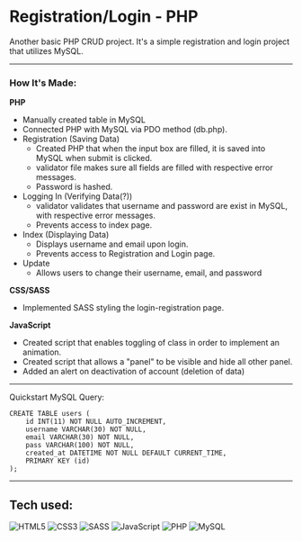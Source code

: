 # Registration/Login - PHP

Another basic PHP CRUD project. It's a simple registration and login project that utilizes MySQL.

<hr>

### How It's Made:

**PHP**

- Manually created table in MySQL
- Connected PHP with MySQL via PDO method (db.php).
- Registration (Saving Data)
  - Created PHP that when the input box are filled, it is saved into MySQL when submit is clicked.
  - validator file makes sure all fields are filled with respective error messages.
  - Password is hashed.
- Logging In (Verifying Data(?))
  - validator validates that username and password are exist in MySQL, with respective error messages.
  - Prevents access to index page.
- Index (Displaying Data)
  - Displays username and email upon login.
  - Prevents access to Registration and Login page.
- Update
  - Allows users to change their username, email, and password

**CSS/SASS**

- Implemented SASS styling the login-registration page.

**JavaScript**

- Created script that enables toggling of class in order to implement an animation.
- Created script that allows a "panel" to be visible and hide all other panel.
- Added an alert on deactivation of account (deletion of data)

<hr>

Quickstart MySQL Query:

```
CREATE TABLE users (
    id INT(11) NOT NULL AUTO_INCREMENT,
    username VARCHAR(30) NOT NULL,
    email VARCHAR(30) NOT NULL,
    pass VARCHAR(100) NOT NULL,
    created_at DATETIME NOT NULL DEFAULT CURRENT_TIME,
    PRIMARY KEY (id)
);
```

<hr>

## Tech used:

![HTML5](https://img.shields.io/badge/-HTML5-1d1f21?style=flat&logo=HTML5)
![CSS3](https://img.shields.io/badge/-CSS3-1d1f21?style=flat&logo=CSS3)
![SASS](https://img.shields.io/badge/-Sass-1d1f21?style=flat&logo=Sass&logoColor=CC6699)
![JavaScript](https://img.shields.io/badge/-JavaScript-1d1f21?style=flat&logo=javascript)
![PHP](https://img.shields.io/badge/PHP-1d1f21?&logo=php)
![MySQL](https://img.shields.io/badge/-MySQL-1d1f21?style=flat&logo=MySQL)
